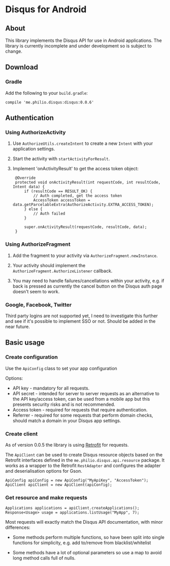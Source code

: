 # Disqus for Android

## About

This library implements the Disqus API for use in Android applications. The library is currently
incomplete and under development so is subject to change.

## Download

### Gradle

Add the following to your `build.gradle`:

    compile 'me.philio.disqus:disqus:0.0.6'

## Authentication

### Using AuthorizeActivity

1. Use `AuthorizeUtils.createIntent` to create a new `Intent` with your application settings.

2. Start the activity with `startActivityForResult`.

3. Implement 'onActivityResult' to get the access token object:

        @Override
        protected void onActivityResult(int requestCode, int resultCode, Intent data) {
            if (resultCode == RESULT_OK) {
                // Auth completed, get the access token
                AccessToken accessToken = data.getParcelableExtra(AuthorizeActivity.EXTRA_ACCESS_TOKEN);
            } else {
                // Auth failed
            }

            super.onActivityResult(requestCode, resultCode, data);
        }

### Using AuthorizeFragment

1. Add the fragment to your activity via `AuthorizeFragment.newInstance`.

2. Your activity should implement the `AuthorizeFragment.AuthorizeListener` callback.

3. You may need to handle failures/cancellations within your activity, e.g. if back is pressed as
    currently the cancel button on the Disqus auth page doesn't seem to work.

### Google, Facebook, Twitter

Third party logins are not supported yet, I need to investigate this further and see if it's
possible to implement SSO or not. Should be added in the near future.

## Basic usage

### Create configuration

Use the `ApiConfig` class to set your app configuration

Options:

* API key - mandatory for all requests.
* API secret - intended for server to server requests as an alternative to the API key/access token,
can be used from a mobile app but this presents security risks and is not recommended.
* Access token - required for requests that require authentication.
* Referrer - required for some requests that perform domain checks, should match a domain in your
Disqus app settings.

### Create client

As of version 0.0.5 the library is using [Retrofit](http://square.github.io/retrofit/) for requests.

The `ApiClient` can be used to create Disqus resource objects based on the Retrofit interfaces
defined in the `me.philio.disqus.api.resource` package. It works as a wrapper to the Retrofit
`RestAdapter` and configures the adapter and deserialisation options for Gson.

    ApiConfig apiConfig = new ApiConfig("MyApiKey", "AccessToken");
    ApiClient apiClient = new ApiClient(apiConfig);

### Get resource and make requests

    Applications applications = apiClient.createApplications();
    Response<Usage> usage = applications.listUsage("MyApp", 7);

Most requests will exactly match the Disqus API documentation, with minor differences:

* Some methods perform multiple functions, so have been split into single functions for simplicity,
e.g. add to/remove from blacklist/whitelist

* Some methods have a lot of optional parameters so use a map to avoid long method calls full of
nulls.